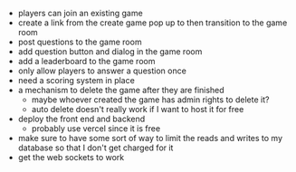 * players can join an existing game
* create a link from the create game pop up to then transition to the game room
* post questions to the game room
* add question button and dialog in the game room
* add a leaderboard to the game room
* only allow players to answer a question once
* need a scoring system in place
* a mechanism to delete the game after they are finished
    * maybe whoever created the game has admin rights to delete it?
    * auto delete doesn't really work if I want to host it for free
* deploy the front end and backend
    * probably use vercel since it is free
* make sure to have some sort of way to limit the reads and writes to my database so that I don't get charged for it
* get the web sockets to work
